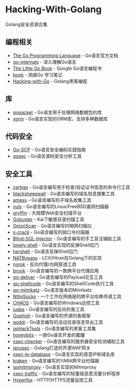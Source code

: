 # Hacking-With-Golang

Golang安全资源合集

## 编程相关

- [The Go Programming Language](https://golang.org/doc/) - Go语言官方文档
- [go-internals](https://github.com/teh-cmc/go-internals) - 深入理解Go语言
- [The Little Go Book](https://www.openmymind.net/assets/go/go.pdf) - Google Go语言编程书
- [book](https://github.com/qyuhen/book) - 雨痕Go 学习笔记
- [Hacking-with-Go](https://github.com/parsiya/Hacking-with-Go/) - Golang黑客编程

## 库

- [gopacket](https://github.com/google/gopacket) - Go语言用于处理网络数据包的库
- [xorm](https://github.com/go-xorm/xorm) - Go语言实现的ORM库，支持多种数据库

## 代码安全

- [Go-SCP](https://github.com/Checkmarx/Go-SCP) - Go语言安全编码实践指南
- [gosec](https://github.com/securego/gosec) - Go语言源码安全分析工具

## 安全工具

- [certigo](https://github.com/square/certigo) - Go语言编写用于检查/验证证书信息的命令行工具
- [blacksheepwall](https://github.com/tomsteele/blacksheepwall) - Go语言编写的域名信息搜集工具
- [amass](https://github.com/caffix/amass) - Go语言编写的子域名收集工具
- [vuls](https://github.com/future-architect/vuls) - Go语言编写的Linux/FreeBSD漏洞扫描器
- [gryffin](https://github.com/yahoo/gryffin) - 大规模Web安全扫描平台
- [Gobuster](https://github.com/OJ/gobuster) - Kai下敏感目录扫描工具
- [OnionScan](https://github.com/s-rah/onionscan/) - Go语言编写的暗网扫描仪
- [x-crack](https://github.com/netxfly/x-crack) - Go语言编写的弱口令扫描器
- [Blind-SQL-Injector](https://github.com/Releasel0ck/Blind-SQL-Injector) - Go语言编写的手工盲注辅助工具
- [lonely-shell](https://github.com/vesche/lonely-shell) - Go语言实现的反弹Shell后门
- [hershell](https://github.com/sysdream/hershell) -  Go语言反弹Shell后门
- [NATBypass](https://github.com/cw1997/NATBypass) -  LCX/Htran在Golang下的实现
- [ngrok](https://github.com/inconshreveable/ngrok) -  反向代理/内网穿透工具
- [brook](https://github.com/txthinking/brook) - Go语言编写的一款跨平台代理应用
- [go-deliver](https://github.com/0x09AL/go-deliver) - Go语言编写的Payload交互工具
- [go-shellcode](https://github.com/brimstone/go-shellcode) - Go语言编写的ShellCode执行工具
- [go-mimikatz](https://github.com/vyrus001/go-mimikatz) - Go语言版本的Mimikatz
- [NtlmSocks](https://github.com/360-A-Team/NtlmSocks) - 一个工作在网络层的跨平台哈希传递工具
- [CHAOS](https://github.com/tiagorlampert/CHAOS) - Go语言编写的Windows远控工具
- [judas](https://github.com/JonCooperWorks/judas) - Go语言编写的反向钓鱼工具
- [Gophish](https://github.com/gophish/gophish) - Go语言编写的开源钓鱼框架
- [goddi](https://github.com/NetSPI/goddi) - Go语言编写的活动目录信息导出工具
- [goHackTools](https://github.com/dreddsa5dies/goHackTools) - Go语言编写的黑客工具集
- [honeybits](https://github.com/0x4D31/honeybits) - 一款Go语言开发的蜜罐
- [xsec-checker](https://github.com/netxfly/sec_check) - Go语言编写的服务器安全检测辅助工具
- [janusec](https://github.com/Janusec/janusec) - Golang打造的开源WAF网关
- [xsec-ip-database](https://github.com/netxfly/xsec-ip-database) - Go语言实现的恶意IP和域名库
- [kraken](https://github.com/botherder/kraken) -  Go语言编写的YARA跨平台扫描器
- [gomitmproxy](https://github.com/sheepbao/gomitmproxy) - Go语言实现的Mitmproxy
- [xsec-traffic](https://github.com/netxfly/xsec-traffic) - Go语言编写的轻量级恶意流量分析程序
- [Hyperfox](https://github.com/malfunkt/hyperfox) - HTTP/HTTPS流量监控工具
